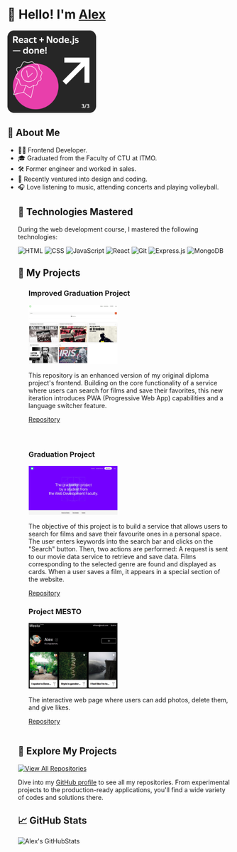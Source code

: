 <h1>
  👋 Hello! I'm <a href="https://tarantino.nomoredomains.work/en/">Alex</a>
</h1>

<p>
  <img
    src="./public/images/banner-practicum.png"
    width="200"
    alt="Tony Oursler, an American multimedia and installation artist."
    title="I took this photo at an exhibition in 2022. Tony Oursler, born in 1957, is renowned for his diverse artworks spanning video, sculpture, installation, performance, and painting. He earned his Bachelor of Fine Arts from the California Institute for the Arts in 1979 and is currently based in New York City."
  />
</p>

<h2>📌 About Me</h2>

<ul>
  <li> 👨‍💻 Frontend Developer.</li>
  <li> 🎓 Graduated from the Faculty of CTU at ITMO.</li>
  <li> 🛠️ Former engineer and worked in sales.</li>
  <li> 🔭 Recently ventured into design and coding.</li>
  <li> 🎧 Love listening to music, attending concerts and playing volleyball.</li>

<h2>🚀 Technologies Mastered</h2>
<p>During the web development course, I mastered the following technologies:</p>

<p>
  <img
    src="https://img.shields.io/badge/-HTML-E34F26?style=flat&logo=HTML5&logoColor=white"
    alt="HTML"
  />
  <img
    src="https://img.shields.io/badge/-CSS-1572B6?style=flat&logo=CSS3&logoColor=white"
    alt="CSS"
  />
  <img
    src="https://img.shields.io/badge/-JavaScript-F7DF1E?style=flat&logo=javascript&logoColor=black"
    alt="JavaScript"
  />
  <img
    src="https://img.shields.io/badge/-React-61DAFB?style=flat&logo=react&logoColor=white"
    alt="React"
  />
  <img
    src="https://img.shields.io/badge/-Git-F05032?style=flat&logo=git&logoColor=white"
    alt="Git"
  />
  <img
    src="https://img.shields.io/badge/-Express.js-404D59?style=flat"
    alt="Express.js"
  />
  <img
    src="https://img.shields.io/badge/-MongoDB-47A248?style=flat&logo=mongodb&logoColor=white"
    alt="MongoDB"
  />
</p>

<h2>🎨 My Projects</h2>

<ul style="list-style-type: none">
  <li style="margin-bottom: 20px">
  <h3>Improved Graduation Project</h3>
    <a href="https://tarantino.nomoredomains.work">
      <img
        src="./public/images/pwa_improved_diploma_project.jpg"
        width="200"
        alt="Improved graduation project"
      />
    </a>    
    <p>
      This repository is an enhanced version of my original diploma project's
      frontend. Building on the core functionality of a service where users can
      search for films and save their favorites, this new iteration introduces
      PWA (Progressive Web App) capabilities and a language switcher feature.
    </p>
    <a href="https://github.com/yacax/pwa-movies-explorer-frontend.git"
      >Repository</a
    >
  </li>
  <br />
  <li style="margin-bottom: 20px">
  <h3>Graduation Project</h3>
    <a href="https://github.com/yacax/movies-explorer-frontend.git">
      <img
        src="./public/images/diploma_project.jpg"
        width="200"
        alt="Graduation project"
      />
    </a>    
    <p>
      The objective of this project is to build a service that allows users to
      search for films and save their favourite ones in a personal space. The
      user enters keywords into the search bar and clicks on the "Search"
      button. Then, two actions are performed: A request is sent to our movie
      data service to retrieve and save data. Films corresponding to the
      selected genre are found and displayed as cards. When a user saves a film,
      it appears in a special section of the website.
    </p>
    <a href="https://github.com/yacax/movies-explorer-frontend.git"
      >Repository</a
    >
    <br />
  </li>

  <li>
  <h3>Project MESTO</h3>
    <a href="https://yacax.nomoreparties.sbs">
      <img src="./public/images/mesto.jpg" width="200" alt="Project MESTO" />
    </a>    
    <p>
      The interactive web page where users can add photos, delete them, and give
      likes.
    </p>
    <a href="https://github.com/yacax/react-mesto-api-full-gha.git"
      >Repository</a
    >
  </li>
</ul>
<br />
<h2>🔗 Explore My Projects</h2>

<p>
  <a href="https://github.com/yacax?tab=repositories" target="_blank">
    <img
      src="https://img.shields.io/badge/View-All%20Repositories-blueviolet?style=for-the-badge&logo=github"
      alt="View All Repositories"
    />
  </a>
</p>

<p>
  Dive into my
  <a href="https://github.com/yacax?tab=repositories">GitHub profile</a> to see
  all my repositories. From experimental projects to the production-ready
  applications, you'll find a wide variety of codes and solutions there.
</p>
<h2>📈 GitHub Stats</h2>

![Alex's GitHubStats](https://github-readme-stats.vercel.app/api?username=yacax&show_icons=true&theme=radical)
